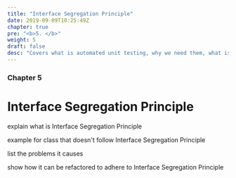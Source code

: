 ```yaml
---
title: "Interface Segregation Principle"
date: 2019-09-09T10:25:49Z
chapter: true
pre: "<b>5. </b>"
weight: 5
draft: false
desc: "Covers what is automated unit testing, why we need them, what is good unit test and other types of tests"
---
```


### Chapter 5

# Interface Segregation Principle

explain what is Interface Segregation Principle

example for class that doesn't follow Interface Segregation Principle

list the problems it causes

show how it can be refactored to adhere to Interface Segregation Principle